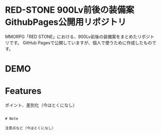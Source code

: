 # RED-STONE 900Lv前後の装備案 GithubPages公開用リポジトリ
 
MMORPG「RED STONE」における、900Lv前後の装備案をまとめたリポジトリです。
GitHub Pagesで公開していますが、個人で使うために作成したものです。
 
# DEMO
 
<!-- コメントアウトしたい内容 ![](https://cpp-learning.com/wp-content/uploads/2019/05/pyxel-190505-161951.gif)-->
 
# Features
 
ポイント、差別化（今はとくになし）
 
```
 
# Note
 
注意点など（今はとくになし）